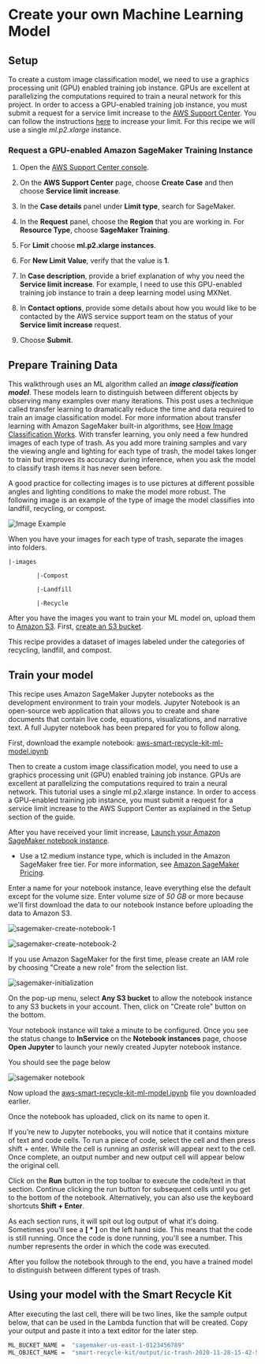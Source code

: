 # Create your own Machine Learning Model


## Setup
To create a custom image classification model, we need to use a graphics processing unit (GPU) enabled training job instance. GPUs are excellent at parallelizing the computations required to train a neural network for this project. In order to access a GPU-enabled training job instance, you must submit a request for a service limit increase to the [AWS Support Center](https://console.aws.amazon.com/support/home?#/case/create). You can follow the instructions [here]() to increase your limit. For this recipe we will use a single *ml.p2.xlarge* instance. 

### Request a GPU-enabled Amazon SageMaker Training Instance

1. Open the [AWS Support Center console](https://console.aws.amazon.com/support/home#/case/create).

1. On the **AWS Support Center** page, choose **Create Case** and then choose **Service limit increase**.

1. In the **Case details** panel under **Limit type**, search for SageMaker.

1. In the **Request** panel, choose the **Region** that you are working in. For **Resource Type**, choose **SageMaker Training**.

1. For **Limit** choose **ml.p2.xlarge instances**.

1. For **New Limit Value**, verify that the value is **1**.

1. In **Case description**, provide a brief explanation of why you need the **Service limit increase**. For example, I need to use this GPU-enabled training job instance to train a deep learning model using MXNet.

1. In **Contact options**, provide some details about how you would like to be contacted by the AWS service support team on the status of your **Service limit increase** request.

1. Choose **Submit**.


## Prepare Training Data

This walkthrough uses an ML algorithm called an ***image classification model***. These models learn to distinguish between different objects by observing many examples over many iterations. This post uses a technique called transfer learning to dramatically reduce the time and data required to train an image classification model. For more information about transfer learning with Amazon SageMaker built-in algorithms, see [How Image Classification Works](https://docs.aws.amazon.com/sagemaker/latest/dg/IC-HowItWorks.html). With transfer learning, you only need a few hundred images of each type of trash. As you add more training samples and vary the viewing angle and lighting for each type of trash, the model takes longer to train but improves its accuracy during inference, when you ask the model to classify trash items it has never seen before.

A good practice for collecting images is to use pictures at different possible angles and lighting conditions to make the model more robust. The following image is an example of the type of image the model classifies into landfill, recycling, or compost.

![Image Example](images/datasetexample.jpg)

When you have your images for each type of trash, separate the images into folders. 

```
|-images

        |-Compost

        |-Landfill

        |-Recycle
```
After you have the images you want to train your ML model on, upload them to [Amazon S3](http://aws.amazon.com/s3). First, [create an S3 bucket](https://docs.aws.amazon.com/AmazonS3/latest/gsg/CreatingABucket.html).


This recipe provides a dataset of images labeled under the categories of recycling, landfill, and compost. 


## Train your model

This recipe uses Amazon SageMaker Jupyter notebooks as the development environment to train your models. Jupyter Notebook is an open-source web application that allows you to create and share documents that contain live code, equations, visualizations, and narrative text. A full Jupyter notebook has been prepared for you to follow along.

First, download the example notebook: [aws-smart-recycle-kit-ml-model.ipynb](https://reinvent2018-recycle-arm-us-east-1.s3.amazonaws.com/2020/ml-models/aws-smart-recycle-kit-ml-model.ipynb) 

Then to create a custom image classification model, you need to use a graphics processing unit (GPU) enabled training job instance. GPUs are excellent at parallelizing the computations required to train a neural network. This tutorial uses a single ml.p2.xlarge instance. In order to access a GPU-enabled training job instance, you must submit a request for a service limit increase to the AWS Support Center as explained in the Setup section of the guide. 

After you have received your limit increase, [Launch your Amazon SageMaker notebook instance](https://docs.aws.amazon.com/sagemaker/latest/dg/gs-setup-working-env.html). 

* Use a t2.medium instance type, which is included in the Amazon SageMaker free tier. For more information, see [Amazon SageMaker Pricing](https://aws.amazon.com/sagemaker/pricing/).

Enter a name for your notebook instance, leave everything else the default except for the volume size. Enter volume size of *50 GB* or more because we'll first download the data to our notebook instance before uploading the data to Amazon S3.

![sagemaker-create-notebook-1](images/sagemaker-create-notebook-1.png)

![sagemaker-create-notebook-2](images/sagemaker-create-notebook-2.png)

If you use Amazon SageMaker for the first time, please create an IAM role by choosing "Create a new role" from the selection list.

![sagemaker-initialization](images/sagemaker-create-notebook-6.png)

On the pop-up menu, select **Any S3 bucket** to allow the notebook instance to any S3 buckets in your account. Then, click on "Create role" button on the bottom.

Your notebook instance will take a minute to be configured. Once you see the status change to **InService** on the **Notebook instances** page, choose **Open Jupyter** to launch your newly created Jupyter notebook instance.

You should see the page below

![sagemaker notebook](images/notebookupload.jpg)

Now upload the [aws-smart-recycle-kit-ml-model.ipynb](https://reinvent2018-recycle-arm-us-east-1.s3.amazonaws.com/2020/ml-models/aws-smart-recycle-kit-ml-model.ipynb) file you downloaded earlier.

Once the notebook has uploaded, click on its name to open it.

If you’re new to Jupyter notebooks, you will notice that it contains mixture of text and code cells. To run a piece of code, select the cell and then press shift + enter. While the cell is running an *asterisk* will appear next to the cell. Once complete, an output number and new output cell will appear below the original cell.

Click on the **Run** button in the top toolbar to execute the code/text in that section. Continue clicking the run button for subsequent cells until you get to the bottom of the notebook. Alternatively, you can also use the keyboard shortcuts **Shift + Enter**.

As each section runs, it will spit out log output of what it's doing. Sometimes you'll see a **[ * ]** on the left hand side. This means that the code is still running. Once the code is done running, you'll see a number. This number represents the order in which the code was executed.

After you follow the notebook through to the end, you have a trained model to distinguish between different types of trash.

## Using your model with the Smart Recycle Kit 

After executing the last cell, there will be two lines, like the sample output below, that can be used in the Lambda function that will be created.  Copy your output and paste it into a text editor for the later step.  

```bash
ML_BUCKET_NAME =  "sagemaker-us-east-1-0123456789"
ML_OBJECT_NAME =  "smart-recycle-kit/output/ic-trash-2020-11-28-15-42-58-796/output/model.tar.gz"
```